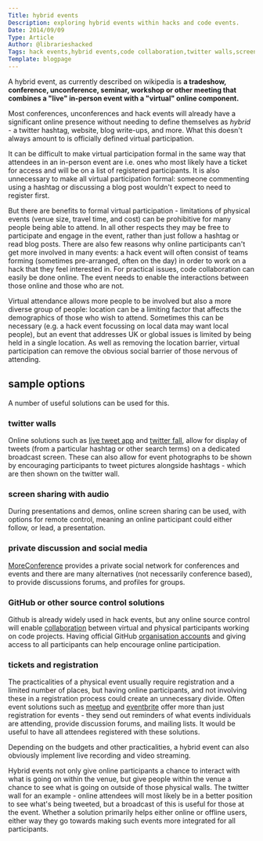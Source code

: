 ```yaml
---
Title: hybrid events
Description: exploring hybrid events within hacks and code events.
Date: 2014/09/09
Type: Article
Author: @librarieshacked
Tags: hack events,hybrid events,code collaboration,twitter walls,screen sharing
Template: blogpage
---
```


A hybrid event, as currently described on wikipedia is **a tradeshow, conference, unconference, seminar, workshop or other meeting that combines a "live" in-person event with a "virtual" online component.**

Most conferences, unconferences and hack events will already have a significant online presence without needing to define themselves as *hybrid* - a twitter hashtag, website, blog write-ups, and more.  What this doesn't always amount to is officially defined virtual participation.

It can be difficult to make virtual participation formal in the same way that attendees in an in-person event are i.e. ones who most likely have a ticket for access and will be on a list of registered participants.  It is also unnecessary to make all virtual participation formal: someone commenting using a hashtag or discussing a blog post wouldn't expect to need to register first.

But there are benefits to formal virtual participation - limitations of physical events (venue size, travel time, and cost) can be prohibitive for many people being able to attend.  In all other respects they may be free to participate and engage in the event, rather than just follow a hashtag or read blog posts.  There are also few reasons why online participants can't get more involved in many events: a hack event will often consist of teams forming (sometimes pre-arranged, often on the day) in order to work on a hack that they feel interested in.  For practical issues, code collaboration can easily be done online.  The event needs to enable the interactions between those online and those who are not.

Virtual attendance allows more people to be involved but also a more diverse group of people: location can be a limiting factor that affects the demographics of those who wish to attend. Sometimes this can be necessary (e.g. a hack event focussing on local data may want local people), but an event that addresses UK or global issues is limited by being held in a single location.  As well as removing the location barrier, virtual participation can remove the obvious social barrier of those nervous of attending.

## sample options
A number of useful solutions can be used for this.

### twitter walls
Online solutions such as [live tweet app](https://www.livetweetapp.com/en/) and [twitter fall](http://www.twitterfall.com/), allow for display of tweets (from a particular hashtag or other search terms) on a dedicated broadcast screen. These can also allow for event photographs to be shown by encouraging participants to tweet pictures alongside hashtags - which are then shown on the twitter wall.

### screen sharing with audio
During presentations and demos, online screen sharing can be used, with options for remote control, meaning an online participant could either follow, or lead, a presentation.

### private discussion and social media
[MoreConference](http://www.moreconference.com) provides a private social network for conferences and events and there are many alternatives (not necessarily conference based), to provide discussions forums, and profiles for groups.

### GitHub or other source control solutions
Github is already widely used in hack events, but any online source control will enable [collaboration](https://help.github.com/categories/63/articles) between virtual and physical participants working on code projects.  Having official GitHub [organisation accounts](https://help.github.com/articles/creating-a-new-organization-account) and giving access to all participants can help encourage online participation.

### tickets and registration
The practicalities of a physical event usually require registration and a limited number of places, but having online participants, and not involving these in a registration process could create an unnecessary divide.  Often event solutions such as [meetup](http://www.meetup.com/) and [eventbrite](http://www.eventbrite.co.uk/) offer more than just registration for events - they send out reminders of what events individuals are attending, provide discussion forums, and mailing lists.  It would be useful to have all attendees registered with these solutions.

Depending on the budgets and other practicalities, a hybrid event can also obviously implement live recording and video streaming.

Hybrid events not only give online participants a chance to interact with what is going on within the venue, but give people within the venue a chance to see what is going on outside of those physical walls.  The twitter wall for an example - online attendees will most likely be in a better position to see what's being tweeted, but a broadcast of this is useful for those at the event.  Whether a solution primarily helps either online or offline users, either way they go towards making such events more integrated for all participants.